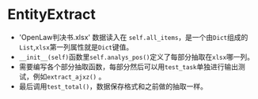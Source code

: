 # EntityExtract

-  'OpenLaw判决书.xlsx' 数据读入在 ```self.all_items```，是一个由```Dict```组成的```List```,```xlsx```第一列属性就是```Dict```键值。
-  ```__init__(self)```函数里```self.analys_pos()```定义了每部分抽取在```xlsx```哪一列。
-  需要编写各个部分抽取函数，每部分然后可以用```test_task```单独进行输出测试，例如```extract_ajxz()``` 。
-  最后调用```test_total()```，数据保存格式和之前做的抽取一样。
